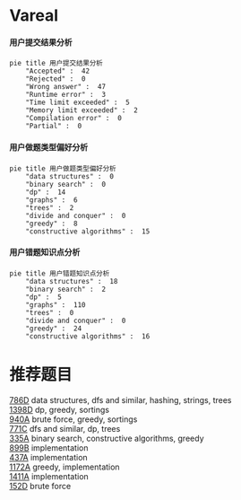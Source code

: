 # Vareal

<!-- tabs:start -->



#### **用户提交结果分析**

```mermaid
pie title 用户提交结果分析
    "Accepted" :  42
    "Rejected" :  0
    "Wrong answer" :  47
    "Runtime error" :  3
    "Time limit exceeded" :  5
    "Memory limit exceeded" :  2
    "Compilation error" :  0
    "Partial" :  0
```

#### **用户做题类型偏好分析**

```mermaid
pie title 用户做题类型偏好分析
    "data structures" :  0
    "binary search" :  0
    "dp" :  14
    "graphs" :  6
    "trees" :  2
    "divide and conquer" :  0
    "greedy" :  8
    "constructive algorithms" :  15
```
#### **用户错题知识点分析**

```mermaid
pie title 用户错题知识点分析
    "data structures" :  18
    "binary search" :  2
    "dp" :  5
    "graphs" :  110
    "trees" :  0
    "divide and conquer" :  0
    "greedy" :  24
    "constructive algorithms" :  16
```



<!-- tabs:end -->
# 推荐题目
[786D](https://codeforces.com/contest/786/problem/D)		data structures,
                        dfs and similar,
                        hashing,
                        strings,
                        trees		  
[1398D](https://codeforces.com/contest/1398/problem/D)		dp,
                        greedy,
                        sortings		  
[940A](https://codeforces.com/contest/940/problem/A)		brute force,
                        greedy,
                        sortings		  
[771C](https://codeforces.com/contest/771/problem/C)		dfs and similar,
                        dp,
                        trees		  
[335A](https://codeforces.com/contest/335/problem/A)		binary search,
                        constructive algorithms,
                        greedy		  
[899B](https://codeforces.com/contest/899/problem/B)		implementation		  
[437A](https://codeforces.com/contest/437/problem/A)		implementation		  
[1172A](https://codeforces.com/contest/1172/problem/A)		greedy,
                        implementation		  
[1411A](https://codeforces.com/contest/1411/problem/A)		implementation		  
[152D](https://codeforces.com/contest/152/problem/D)		brute force		  
